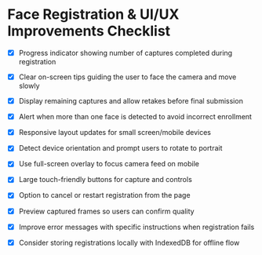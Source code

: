 # Face Registration & UI/UX Improvements Checklist

- [x] Progress indicator showing number of captures completed during registration
- [x] Clear on-screen tips guiding the user to face the camera and move slowly
- [x] Display remaining captures and allow retakes before final submission
- [x] Alert when more than one face is detected to avoid incorrect enrollment
- [x] Responsive layout updates for small screen/mobile devices
- [x] Detect device orientation and prompt users to rotate to portrait
- [x] Use full-screen overlay to focus camera feed on mobile
- [x] Large touch-friendly buttons for capture and controls
- [x] Option to cancel or restart registration from the page
- [x] Preview captured frames so users can confirm quality
- [x] Improve error messages with specific instructions when registration fails
- [x] Consider storing registrations locally with IndexedDB for offline flow

